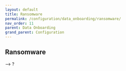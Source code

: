 ```yaml
---
layout: default
title: Ransomware
permalink: /configuration/data_onboarding/ransomware/
nav_order: 11
parent: Data Onboarding
grand_parent: Configuration
---
```


## **Ransomware**

--> <TODO Vatsal>?